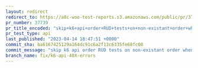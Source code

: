 ```yaml
---
layout: redirect
redirect_to: https://a8c-woo-test-reports.s3.amazonaws.com/public/pr/37739/api/index.html
pr_number: 37739
pr_title_encoded: "skip+k6+api+order+RUD+tests+on+non-existant+order+when+C+test+fails"
pr_test_type: api
last_published: "2023-04-14 18:47:51 +0000"
commit_sha: ba6167425129a164dc91c6a2f13c6335fe68fc08
commit_message: "skip k6 api order RUD tests on non-existant order when C test fails"
branch_name: fix/k6-api-40X-errors
---
```

